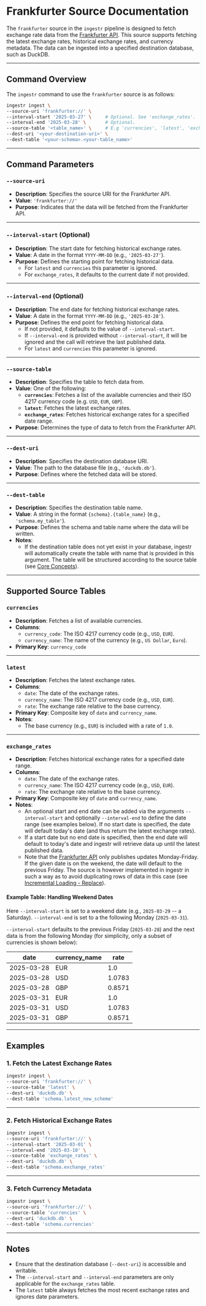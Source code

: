 # **Frankfurter Source Documentation**

The `frankfurter` source in the `ingestr` pipeline is designed to fetch exchange rate data from the [Frankfurter API](https://www.frankfurter.dev/). This source supports fetching the latest exchange rates, historical exchange rates, and currency metadata. The data can be ingested into a specified destination database, such as DuckDB.

---

## **Command Overview**

The `ingestr` command to use the `frankfurter` source is as follows:

```bash
ingestr ingest \
--source-uri 'frankfurter://' \
--interval-start '2025-03-27' \     # Optional. See 'exchange_rates'.
--interval-end '2025-03-28' \       # Optional.
--source-table '<table_name>' \     # E.g 'currencies', 'latest', 'exchange_rates'. See below.
--dest-uri '<your-destination-uri>' \
--dest-table '<your-schema>.<your-table_name>'
```

---

## **Command Parameters**

### **`--source-uri`**
- **Description**: Specifies the source URI for the Frankfurter API.
- **Value**: `'frankfurter://'`
- **Purpose**: Indicates that the data will be fetched from the Frankfurter API.

---

### **`--interval-start` (Optional)**
- **Description**: The start date for fetching historical exchange rates.
- **Value**: A date in the format `YYYY-MM-DD` (e.g., `'2025-03-27'`).
- **Purpose**: Defines the starting point for fetching historical data.
  - For `latest` and `currencies` this parameter is ignored.
  - For `exchange_rates`, it defaults to the current date if not provided.

---

### **`--interval-end` (Optional)**
- **Description**: The end date for fetching historical exchange rates.
- **Value**: A date in the format `YYYY-MM-DD` (e.g., `'2025-03-28'`).
- **Purpose**: Defines the end point for fetching historical data. 
    - If not provided, it defaults to the value of `--interval-start`.
    - If `--interval-end` is provided without `--interval-start`, it will be ignored and the call will retrieve the last published data.
    - For `latest` and `currencies` this parameter is ignored.

---

### **`--source-table`**
- **Description**: Specifies the table to fetch data from.
- **Value**: One of the following:
  - **`currencies`**: Fetches a list of the available currencies and their ISO 4217 currency code (e.g. `USD`, `EUR`, `GBP`).
  - **`latest`**: Fetches the latest exchange rates.
  - **`exchange_rates`**: Fetches historical exchange rates for a specified date range.
- **Purpose**: Determines the type of data to fetch from the Frankfurter API.

---

### **`--dest-uri`**
- **Description**: Specifies the destination database URI.
- **Value**: The path to the database file (e.g., `'duckdb.db'`).
- **Purpose**: Defines where the fetched data will be stored.

---

### **`--dest-table`**
- **Description**: Specifies the destination table name.
- **Value**: A string in the format `{schema}.{table_name}` (e.g., `'schema.my_table'`).
- **Purpose**: Defines the schema and table name where the data will be written.
- **Notes**:
    - If the destination table does not yet exist in your database, ingestr will automatically create the table with name that is provided in this argument. The table will be structured according to the source table (see [Core Concepts](https://bruin-data.github.io/ingestr/getting-started/core-concepts.html)).

---

## **Supported Source Tables**

### **`currencies`**
- **Description**: Fetches a list of available currencies.
- **Columns**:
  - `currency_code`: The ISO 4217 currency code (e.g., `USD`, `EUR`).
  - `currency_name`: The name of the currency (e.g., `US Dollar`, `Euro`).
- **Primary Key**: `currency_code`

---

### **`latest`**
- **Description**: Fetches the latest exchange rates.
- **Columns**:
  - `date`: The date of the exchange rates.
  - `currency_name`: The ISO 4217 currency code (e.g., `USD`, `EUR`).
  - `rate`: The exchange rate relative to the base currency.
- **Primary Key**: Composite key of `date` and `currency_name`.
- **Notes**:
  - The base currency (e.g., `EUR`) is included with a rate of `1.0`.

---

### **`exchange_rates`**
- **Description**: Fetches historical exchange rates for a specified date range.
- **Columns**:
  - `date`: The date of the exchange rates.
  - `currency_name`: The ISO 4217 currency code (e.g., `USD`, `EUR`).
  - `rate`: The exchange rate relative to the base currency.
- **Primary Key**: Composite key of `date` and `currency_name`.
- **Notes**:
  - An optional start and end date can be added via the arguments `--interval-start` and optionally `--interval-end` to define the date range (see examples below). If no start date is specified, the date will default today's date (and thus return the latest exchange rates).
  - If a start date but no end date is specified, then the end date will default to today's date and ingestr will retrieve data up until the latest published data.
  - Note that the [Frankfurter API](https://www.frankfurter.dev/) only publishes updates Monday-Friday. If the given date is on the weekend, the date will default to the previous Friday. The source is however implemented in ingestr in such a way as to avoid duplicating rows of data in this case (see [Incremental Loading - Replace](https://bruin-data.github.io/ingestr/getting-started/incremental-loading.html)).

#### **Example Table: Handling Weekend Dates**
Here `--interval-start` is set to a weekend date (e.g., `2025-03-29` -- a Saturday). `--interval-end` is set to a the following Monday (`2025-03-31`). 

`--interval-start` defaults to the previous Friday (`2025-03-28`) and the next data is from the following Monday (for simplicity, only a subset of currencies is shown below):

| **date**     | **currency_name** | **rate** |
|--------------|-------------------|----------|
| 2025-03-28   | EUR               | 1.0      | 
| 2025-03-28   | USD               | 1.0783   | 
| 2025-03-28   | GBP               | 0.8571   | 
| 2025-03-31   | EUR               | 1.0      | 
| 2025-03-31   | USD               | 1.0783   |
| 2025-03-31   | GBP               | 0.8571   |


---

## **Examples**

### **1. Fetch the Latest Exchange Rates**
```bash
ingestr ingest \
--source-uri 'frankfurter://' \
--source-table 'latest' \
--dest-uri 'duckdb.db' \
--dest-table 'schema.latest_new_scheme'
```

---

### **2. Fetch Historical Exchange Rates**
```bash
ingestr ingest \
--source-uri 'frankfurter://' \
--interval-start '2025-03-01' \
--interval-end '2025-03-10' \
--source-table 'exchange_rates' \
--dest-uri 'duckdb.db' \
--dest-table 'schema.exchange_rates'
```

---

### **3. Fetch Currency Metadata**
```bash
ingestr ingest \
--source-uri 'frankfurter://' \
--source-table 'currencies' \
--dest-uri 'duckdb.db' \
--dest-table 'schema.currencies'
```

---

## **Notes**
- Ensure that the destination database (`--dest-uri`) is accessible and writable.
- The `--interval-start` and `--interval-end` parameters are only applicable for the `exchange_rates` table.
- The `latest` table always fetches the most recent exchange rates and ignores date parameters.
